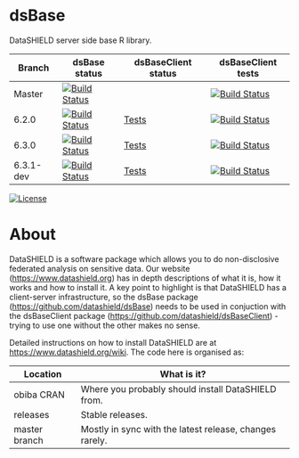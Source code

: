 dsBase
======

DataSHIELD server side base R library.



| Branch   | dsBase status | dsBaseClient status | dsBaseClient tests |
| -------- | ------------  | ------------------- | ------------------ |
| Master   | [![Build Status](https://dev.azure.com/datashield-testing/datashield/_apis/build/status/datashield.dsBase?branchName=master)](https://dev.azure.com/datashield-testing/datashield/_build/latest?definitionId=3&branchName=master) | | [![Build Status](https://dev.azure.com/datashield-testing/datashield/_apis/build/status/datashield.dsBaseClient?branchName=master)](https://dev.azure.com/datashield-testing/datashield/_build/latest?definitionId=1&branchName=master) | [Tests](https://datashield.github.io/testStatus/dsBaseClient/master/latest/) |
| 6.2.0 | [![Build Status](https://dev.azure.com/datashield-testing/datashield/_apis/build/status/datashield.dsBase?branchName=6.2.0)](https://dev.azure.com/datashield-testing/datashield/_build/latest?definitionId=3&branchName=6.2.0) | [Tests](https://datashield.github.io/testStatus/dsBase/6.2.0/latest/) | [![Build Status](https://dev.azure.com/datashield-testing/datashield/_apis/build/status/datashield.dsBaseClient?branchName=6.2.0)](https://dev.azure.com/datashield-testing/datashield/_build/latest?definitionId=1&branchName=6.2.0) | [Tests](https://datashield.github.io/testStatus/dsBaseClient/6.2.0/latest/) |
| 6.3.0 | [![Build Status](https://dev.azure.com/datashield-testing/datashield/_apis/build/status/datashield.dsBase?branchName=6.3.0)](https://dev.azure.com/datashield-testing/datashield/_build/latest?definitionId=3&branchName=6.3.0) | [Tests](https://datashield.github.io/testStatus/dsBase/6.3.0/latest/) | [![Build Status](https://dev.azure.com/datashield-testing/datashield/_apis/build/status/datashield.dsBaseClient?branchName=6.3.0)](https://dev.azure.com/datashield-testing/datashield/_build/latest?definitionId=1&branchName=6.3.0) | [Tests](https://datashield.github.io/testStatus/dsBaseClient/6.3.0/latest/) |
| 6.3.1-dev | [![Build Status](https://dev.azure.com/datashield-testing/datashield/_apis/build/status/datashield.dsBase?branchName=v6.3.1-dev)](https://dev.azure.com/datashield-testing/datashield/_build/latest?definitionId=3&branchName=v6.3.1-dev) | [Tests](https://datashield.github.io/testStatus/dsBase/v6.3.1-dev/latest/) | [![Build Status](https://dev.azure.com/datashield-testing/datashield/_apis/build/status/datashield.dsBaseClient?branchName=v6.3.1-dev)](https://dev.azure.com/datashield-testing/datashield/_build/latest?definitionId=1&branchName=v6.3.1-dev) | [Tests](https://datashield.github.io/testStatus/dsBaseClient/v6.3.1-dev/latest/) |



[![License](https://img.shields.io/badge/license-GPLv3-blue.svg)](https://www.gnu.org/licenses/gpl-3.0.html)




About
=====

DataSHIELD is a software package which allows you to do non-disclosive federated analysis on sensitive data. Our website (https://www.datashield.org) has in depth descriptions of what it is, how it works and how to install it. A key point to highlight is that DataSHIELD has a client-server infrastructure, so the dsBase package (https://github.com/datashield/dsBase) needs to be used in conjuction with the dsBaseClient package (https://github.com/datashield/dsBaseClient) - trying to use one without the other makes no sense.

Detailed instructions on how to install DataSHIELD are at https://www.datashield.org/wiki. The code here is organised as:


| Location                     | What is it? |
| ---------------------------- | ------------| 
| obiba CRAN                   | Where you probably should install DataSHIELD from. |
| releases                     | Stable releases. |
| master branch                | Mostly in sync with the latest release, changes rarely. |
